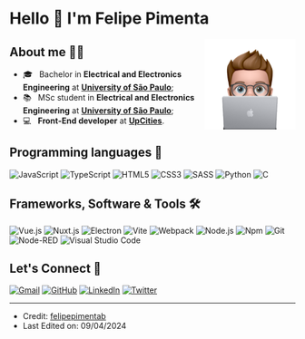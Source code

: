 # Hello 👋 I'm Felipe Pimenta
<img align="right" alt="Emoji" height="160px" src="./assets/github-pp.png" />

## About me 👨‍💻

- 🎓 &nbsp; Bachelor in **Electrical and Electronics Engineering** at [**University of São Paulo**](https://www5.usp.br/);
- 📚 &nbsp; MSc student in **Electrical and Electronics Engineering** at [**University of São Paulo**](https://www5.usp.br/);
- 💻 &nbsp; **Front-End developer** at [**UpCities**](https://www.linkedin.com/company/upcities/).

## Programming languages 🚀

<p align="left"> 
  <img alt="JavaScript" src="https://img.shields.io/badge/JavaScript-323330?style=for-the-badge&logo=javascript&logoColor=F7DF1E">
  <img alt="TypeScript" src="https://img.shields.io/badge/TypeScript-007ACC?style=for-the-badge&logo=typescript&logoColor=white">
  <img alt="HTML5" src="https://img.shields.io/badge/HTML5-E34F26?style=for-the-badge&logo=html5&logoColor=white">
  <img alt="CSS3" src="https://img.shields.io/badge/CSS3-1572B6?style=for-the-badge&logo=css3&logoColor=white">
  <img alt="SASS" src="https://img.shields.io/badge/Sass-CC6699?style=for-the-badge&logo=sass&logoColor=white">
  <img alt="Python" src="https://img.shields.io/badge/python-3670A0?style=for-the-badge&logo=python&logoColor=ffdd54">
  <img alt="C" src="https://img.shields.io/badge/c-%2300599C.svg?style=for-the-badge&logo=c&logoColor=white">
  <!-- <img alt="C++" src="https://img.shields.io/badge/c++-%2300599C.svg?style=for-the-badge&logo=c%2B%2B&logoColor=white"> -->
<!-- Source: https://github.com/Ileriayo/markdown-badges -->
</p>

 ## Frameworks, Software & Tools 🛠️
 
<p>
  <img alt="Vue.js" src="https://img.shields.io/badge/Vue.js-35495E?style=for-the-badge&logo=vue.js&logoColor=4FC08D">
  <img alt="Nuxt.js" src="https://img.shields.io/badge/Nuxt-002E3B?style=for-the-badge&logo=nuxtdotjs&logoColor=#00DC82">
  <img alt="Electron" src="https://img.shields.io/badge/Electron-191970?style=for-the-badge&logo=Electron&logoColor=white">
  <img alt="Vite" src="https://img.shields.io/badge/vite-%23646CFF.svg?style=for-the-badge&logo=vite&logoColor=white">
  <img alt="Webpack" src="https://img.shields.io/badge/webpack-%238DD6F9.svg?style=for-the-badge&logo=webpack&logoColor=black">
  <img alt="Node.js" src="https://img.shields.io/badge/Node.js-43853D?style=for-the-badge&logo=node.js&logoColor=white">
  <img alt="Npm" src="https://img.shields.io/badge/NPM-%23CB3837.svg?style=for-the-badge&logo=npm&logoColor=white">
  <img alt="Git" src="https://img.shields.io/badge/Git%20-%23F05033.svg?style=for-the-badge&logo=git&logoColor=white">
  <img alt="Node-RED" src="https://img.shields.io/badge/Node--RED-%238F0000.svg?style=for-the-badge&logo=node-red&logoColor=white">
  <img alt="Visual Studio Code" src="https://img.shields.io/badge/Visual%20Studio%20Code-0078d7.svg?style=for-the-badge&logo=visual-studio-code&logoColor=white">
</p>

## Let's Connect 📲

<p align="left">
	<a href="mailto:felipe.pbernardo@gmail.com"><img src="https://img.shields.io/badge/Gmail-D14836?style=for-the-badge&logo=gmail&logoColor=white" alt="Gmail"/></a>
	<a href="https://github.com/felipepimentab"><img src="https://img.shields.io/badge/GitHub-100000?style=for-the-badge&logo=github&logoColor=white" alt="GitHub"/></a>
	<a href="https://www.linkedin.com/in/felipepimentab/"><img src="https://img.shields.io/badge/LinkedIn-0077B5?style=for-the-badge&logo=linkedin&logoColor=white" alt="LinkedIn"/></a>
	<a href="https://twitter.com/felipepimentab"><img src="https://img.shields.io/badge/Twitter-1DA1F2?style=for-the-badge&logo=twitter&logoColor=white" alt="Twitter"/></a>
</p>

<!-- <details> 
  <summary><b>GitHub Profile Stats (Expand to view) 💻</b></summary>
  <br/>
  <p align="left">
    <a href="https://github.com/anuraghazra/github-readme-stats"><img alt="felipepimentab's Github Stats" src="https://github-readme-stats.vercel.app/api?username=felipepimentab&show_icons=true&count_private=true&theme=dark" height="192px"/></a>
	  <img src="https://github-readme-stats.vercel.app/api/top-langs?username=felipepimentab&show_icons=true&locale=en&layout=compact&theme=dark" alt="felipepimentab" height="192px"/>
  <br/>
  <b>Note:</b> Top languages is only a metric of the languages my public code consists of and doesn't reflect experience or skill level.
  </p>
</details> -->

<hr/>

* Credit: [felipepimentab](https://github.com/felipepimentab)
* Last Edited on: 09/04/2024

